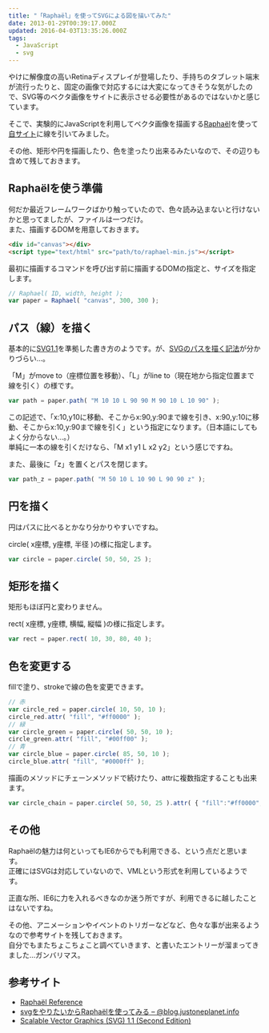 ```yaml
---
title: "「Raphaël」を使ってSVGによる図を描いてみた"
date: 2013-01-29T00:39:17.000Z
updated: 2016-04-03T13:35:26.000Z
tags: 
  - JavaScript
  - svg
---
```


やけに解像度の高いRetinaディスプレイが登場したり、手持ちのタブレット端末が流行ったりと、固定の画像で対応するには大変になってきそうな気がしたので、SVG等のベクタ画像をサイトに表示させる必要性があるのではないかと感じています。

そこで、実験的にJavaScriptを利用してベクタ画像を描画する[Raphaël](http://raphaeljs.com/)を使って[自サイト](http://sus-happy.net/)に線を引いてみました。

その他、矩形や円を描画したり、色を塗ったり出来るみたいなので、その辺りも含めて残しておきます。


## Raphaëlを使う準備

<script src="//yandex.st/raphael/2.1.0/raphael.min.js" type="text/javascript"></script>  
<style type="text/css">.entry-content svg{border:1px solid #999;}</style>

何だか最近フレームワークばかり触っていたので、色々読み込まないと行けないかと思ってましたが、ファイルは一つだけ。  
 また、描画するDOMを用意しておきます。

```html
<div id="canvas"></div>
<script type="text/html" src="path/to/raphael-min.js"></script>
```

最初に描画するコマンドを呼び出す前に描画するDOMの指定と、サイズを指定します。

```javascript
// Raphael( ID, width, height );
var paper = Raphael( "canvas", 300, 300 );
```


## パス（線）を描く

基本的に[SVG1.1](http://www.w3.org/TR/SVG/)を準拠した書き方のようです。が、[SVGのパスを描く記法](http://www.w3.org/TR/SVG/paths.html#PathData)が分かりづらい…。

「M」がmove to（座標位置を移動）、「L」がline to（現在地から指定位置まで線を引く）の様です。

<div id="raphael_canvas_path"></div>

```javascript
var path = paper.path( "M 10 10 L 90 90 M 90 10 L 10 90" );
```

<script type="text/javascript">var path_paper = Raphael( 'raphael_canvas_path', 100, 100 );
var path = path_paper.path( 'M 10 10 L 90 90 M 90 10 L 10 90' );</script>

この記述で、「x:10,y10に移動、そこからx:90,y:90まで線を引き、x:90,y:10に移動、そこからx:10,y:90まで線を引く」という指定になります。（日本語にしてもよく分からない…。）  
 単純に一本の線を引くだけなら、「M x1 y1 L x2 y2」という感じですね。

また、最後に「z」を置くとパスを閉じます。

<div id="raphael_canvas_path_z"></div>

```javascript
var path_z = paper.path( "M 50 10 L 10 90 L 90 90 z" );
```

<script type="text/javascript">var path_paper_z = Raphael( 'raphael_canvas_path_z', 100, 100 );
var path_z = path_paper_z.path( 'M 50 10 L 10 90 L 90 90 z' );</script>


## 円を描く

円はパスに比べるとかなり分かりやすいですね。

circle( x座標, y座標, 半径 )の様に指定します。

<div id="raphael_canvas_circle"></div>

```javascript
var circle = paper.circle( 50, 50, 25 );
```

<script type="text/javascript">var circle_paper = Raphael( 'raphael_canvas_circle', 100, 100 );
var circle = circle_paper.circle( 50, 50, 25 );</script>


## 矩形を描く

矩形もほぼ円と変わりません。

rect( x座標, y座標, 横幅, 縦幅 )の様に指定します。

<div id="raphael_canvas_rect"></div>

```javascript
var rect = paper.rect( 10, 30, 80, 40 );
```

<script type="text/javascript">var rect_paper = Raphael( 'raphael_canvas_rect', 100, 100 );
var rect = rect_paper.rect( 10, 30, 80, 40 );</script>


## 色を変更する

fillで塗り、strokeで線の色を変更できます。

<div id="raphael_canvas_color"></div>

```javascript
// 赤
var circle_red = paper.circle( 10, 50, 10 );
circle_red.attr( "fill", "#ff0000" );
// 緑
var circle_green = paper.circle( 50, 50, 10 );
circle_green.attr( "fill", "#00ff00" );
// 青
var circle_blue = paper.circle( 85, 50, 10 );
circle_blue.attr( "fill", "#0000ff" );
```

<script type="text/javascript">var color_paper = Raphael( 'raphael_canvas_color', 100, 100 );
var circle_red = color_paper.circle( 15, 50, 10 );
circle_red.attr( 'fill', '#ff0000' );
var circle_green = color_paper.circle( 50, 50, 10 );
circle_green.attr( 'fill', '#00ff00' );
var circle_blue = color_paper.circle( 85, 50, 10 );
circle_blue.attr( 'fill', '#0000ff' );</script>

描画のメソッドにチェーンメソッドで続けたり、attrに複数指定することも出来ます。

<div id="raphael_canvas_chain"></div>

```javascript
var circle_chain = paper.circle( 50, 50, 25 ).attr( { "fill":"#ff0000", "stroke":"#0000ff" } );
```

<script type="text/javascript">var chain_paper = Raphael( 'raphael_canvas_chain', 100, 100 );
var circle_chain = chain_paper.circle( 50, 50, 25 ).attr( { 'fill':'#ff0000', 'stroke':'#0000ff' } );</script>


## その他

Raphaëlの魅力は何といってもIE6からでも利用できる、という点だと思います。  
 正確にはSVGは対応していないので、VMLという形式を利用しているようです。

正直な所、IE6に力を入れるべきなのか迷う所ですが、利用できるに越したことはないですね。

その他、アニメーションやイベントのトリガーなどなど、色々な事が出来るようなので参考サイトを残しておきます。  
 自分でもまたちょこちょこと調べていきます、と書いたエントリーが溜まってきました…ガンバリマス。


## 参考サイト

- [Raphaël Reference](http://raphaeljs.com/reference.html)
- [svgをやりたいからRaphaëlを使ってみる – @blog.justoneplanet.info](http://blog.justoneplanet.info/2010/07/19/svg%E3%82%92%E3%82%84%E3%82%8A%E3%81%9F%E3%81%84%E3%81%8B%E3%82%89raphael%E3%82%92%E4%BD%BF%E3%81%A3%E3%81%A6%E3%81%BF%E3%82%8B/)
- [Scalable Vector Graphics (SVG) 1.1 (Second Edition)](http://www.w3.org/TR/SVG/)